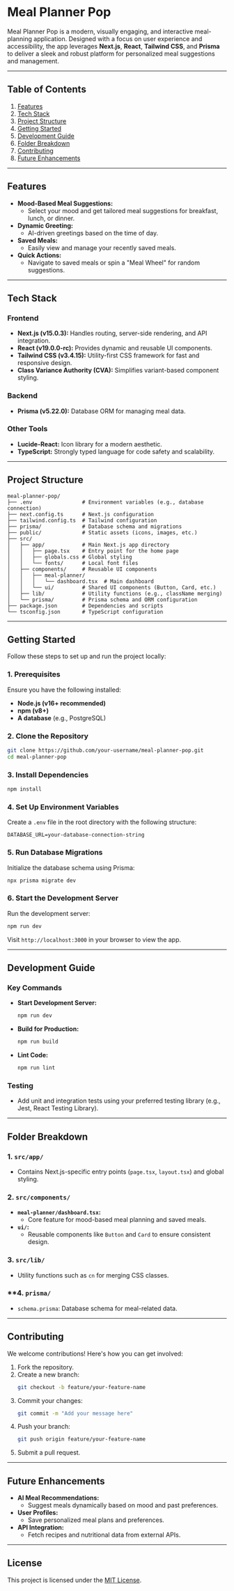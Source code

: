
# **Meal Planner Pop**

Meal Planner Pop is a modern, visually engaging, and interactive meal-planning application. Designed with a focus on user experience and accessibility, the app leverages **Next.js**, **React**, **Tailwind CSS**, and **Prisma** to deliver a sleek and robust platform for personalized meal suggestions and management.

---

## **Table of Contents**
1. [Features](#features)
2. [Tech Stack](#tech-stack)
3. [Project Structure](#project-structure)
4. [Getting Started](#getting-started)
5. [Development Guide](#development-guide)
6. [Folder Breakdown](#folder-breakdown)
7. [Contributing](#contributing)
8. [Future Enhancements](#future-enhancements)

---

## **Features**

- **Mood-Based Meal Suggestions:**
  - Select your mood and get tailored meal suggestions for breakfast, lunch, or dinner.
- **Dynamic Greeting:**
  - AI-driven greetings based on the time of day.
- **Saved Meals:**
  - Easily view and manage your recently saved meals.
- **Quick Actions:**
  - Navigate to saved meals or spin a "Meal Wheel" for random suggestions.

---

## **Tech Stack**

### **Frontend**
- **Next.js (v15.0.3):** Handles routing, server-side rendering, and API integration.
- **React (v19.0.0-rc):** Provides dynamic and reusable UI components.
- **Tailwind CSS (v3.4.15):** Utility-first CSS framework for fast and responsive design.
- **Class Variance Authority (CVA):** Simplifies variant-based component styling.

### **Backend**
- **Prisma (v5.22.0):** Database ORM for managing meal data.

### **Other Tools**
- **Lucide-React:** Icon library for a modern aesthetic.
- **TypeScript:** Strongly typed language for code safety and scalability.

---

## **Project Structure**

```plaintext
meal-planner-pop/
├── .env                # Environment variables (e.g., database connection)
├── next.config.ts      # Next.js configuration
├── tailwind.config.ts  # Tailwind configuration
├── prisma/             # Database schema and migrations
├── public/             # Static assets (icons, images, etc.)
├── src/
│   ├── app/            # Main Next.js app directory
│   │   ├── page.tsx    # Entry point for the home page
│   │   ├── globals.css # Global styling
│   │   └── fonts/      # Local font files
│   ├── components/     # Reusable UI components
│   │   ├── meal-planner/
│   │   │   └── dashboard.tsx  # Main dashboard
│   │   └── ui/         # Shared UI components (Button, Card, etc.)
│   ├── lib/            # Utility functions (e.g., className merging)
│   └── prisma/         # Prisma schema and ORM configuration
├── package.json        # Dependencies and scripts
└── tsconfig.json       # TypeScript configuration
```

---

## **Getting Started**

Follow these steps to set up and run the project locally:

### **1. Prerequisites**
Ensure you have the following installed:
- **Node.js (v16+ recommended)**
- **npm (v8+)**
- **A database** (e.g., PostgreSQL)

### **2. Clone the Repository**
```bash
git clone https://github.com/your-username/meal-planner-pop.git
cd meal-planner-pop
```

### **3. Install Dependencies**
```bash
npm install
```

### **4. Set Up Environment Variables**
Create a `.env` file in the root directory with the following structure:
```plaintext
DATABASE_URL=your-database-connection-string
```

### **5. Run Database Migrations**
Initialize the database schema using Prisma:
```bash
npx prisma migrate dev
```

### **6. Start the Development Server**
Run the development server:
```bash
npm run dev
```
Visit `http://localhost:3000` in your browser to view the app.

---

## **Development Guide**

### **Key Commands**
- **Start Development Server:**
  ```bash
  npm run dev
  ```
- **Build for Production:**
  ```bash
  npm run build
  ```
- **Lint Code:**
  ```bash
  npm run lint
  ```

### **Testing**
- Add unit and integration tests using your preferred testing library (e.g., Jest, React Testing Library).

---

## **Folder Breakdown**

### **1. `src/app/`**
- Contains Next.js-specific entry points (`page.tsx`, `layout.tsx`) and global styling.

### **2. `src/components/`**
- **`meal-planner/dashboard.tsx`:**
  - Core feature for mood-based meal planning and saved meals.
- **`ui/`:**
  - Reusable components like `Button` and `Card` to ensure consistent design.

### **3. `src/lib/`**
- Utility functions such as `cn` for merging CSS classes.

### **4. `prisma/`
- `schema.prisma`: Database schema for meal-related data.

---

## **Contributing**

We welcome contributions! Here's how you can get involved:
1. Fork the repository.
2. Create a new branch:
   ```bash
   git checkout -b feature/your-feature-name
   ```
3. Commit your changes:
   ```bash
   git commit -m "Add your message here"
   ```
4. Push your branch:
   ```bash
   git push origin feature/your-feature-name
   ```
5. Submit a pull request.

---

## **Future Enhancements**

- **AI Meal Recommendations:**
  - Suggest meals dynamically based on mood and past preferences.
- **User Profiles:**
  - Save personalized meal plans and preferences.
- **API Integration:**
  - Fetch recipes and nutritional data from external APIs.

---

## **License**
This project is licensed under the [MIT License](LICENSE).
